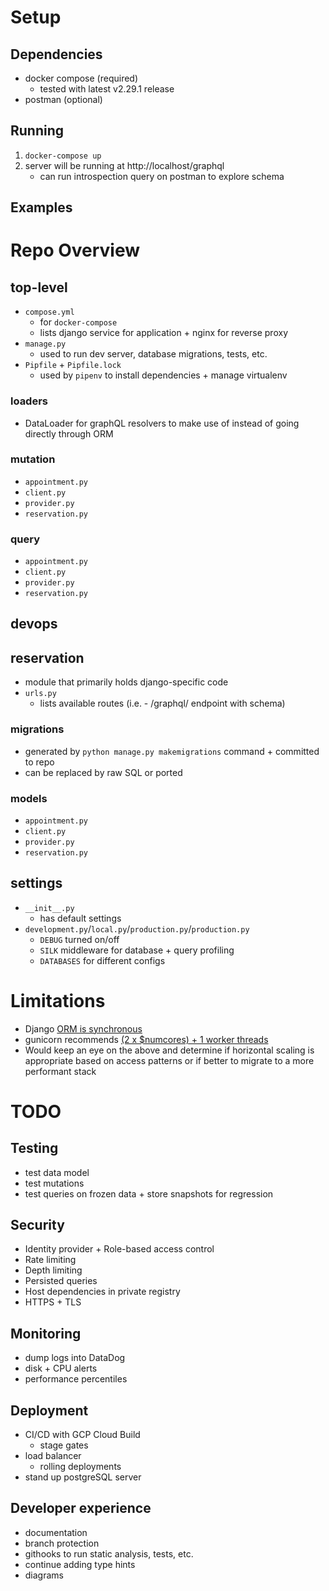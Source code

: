 # Setup
## Dependencies
* docker compose (required)
    - tested with latest v2.29.1 release
* postman (optional)

## Running
1. `docker-compose up`
2. server will be running at http://localhost/graphql
    - can run introspection query on postman to explore schema

## Examples

# Repo Overview
## top-level
* `compose.yml`
    - for `docker-compose`
    - lists django service for application + nginx for reverse proxy
* `manage.py`
    - used to run dev server, database migrations, tests, etc.
* `Pipfile` + `Pipfile.lock`
    - used by `pipenv` to install dependencies + manage virtualenv

### loaders
* DataLoader for graphQL resolvers to make use of instead of going directly through ORM

### mutation
* `appointment.py`
* `client.py`
* `provider.py`
* `reservation.py`

### query
* `appointment.py`
* `client.py`
* `provider.py`
* `reservation.py`
## devops
## reservation
* module that primarily holds django-specific code
* `urls.py`
    - lists available routes (i.e. - /graphql/ endpoint with schema)
### migrations
* generated by `python manage.py makemigrations` command + committed to repo
* can be replaced by raw SQL or ported
### models
* `appointment.py`
* `client.py`
* `provider.py`
* `reservation.py`

## settings
* `__init__.py`
    - has default settings
* `development.py`/`local.py`/`production.py`/`production.py`
    - `DEBUG` turned on/off
    - `SILK` middleware for database + query profiling
    - `DATABASES` for different configs

# Limitations
* Django [ORM is synchronous](https://docs.djangoproject.com/en/5.0/topics/async/#asynchronous-support)
* gunicorn recommends [(2 x $numcores) + 1 worker threads](https://docs.gunicorn.org/en/latest/design.html#how-many-workers)
* Would keep an eye on the above and determine if horizontal scaling is appropriate based on access patterns or if better to migrate to a more performant stack

# TODO

## Testing
* test data model
* test mutations
* test queries on frozen data + store snapshots for regression

## Security
* Identity provider + Role-based access control
* Rate limiting
* Depth limiting
* Persisted queries
* Host dependencies in private registry
* HTTPS + TLS

## Monitoring
* dump logs into DataDog
* disk + CPU alerts
* performance percentiles

## Deployment
* CI/CD with GCP Cloud Build
    - stage gates
* load balancer
    - rolling deployments
* stand up postgreSQL server

## Developer experience
* documentation
* branch protection
* githooks to run static analysis, tests, etc.
* continue adding type hints
* diagrams
